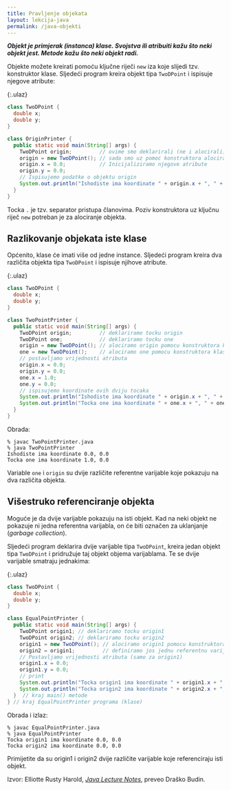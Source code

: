 ```yaml
---
title: Pravljenje objekata
layout: lekcija-java
permalink: /java-objekti
---
```


***Objekt je primjerak (instanca) klase. Svojstva ili atribuiti kažu što neki objekt jest. Metode kažu što neki objekt radi.***

Objekte možete kreirati pomoću ključne riječi `new` iza koje slijedi tzv. konstruktor klase. Sljedeći program kreira objekt tipa `TwoDPoint` i ispisuje njegove atribute:

{:.ulaz}
```java
class TwoDPoint {
  double x;
  double y;
}

class OriginPrinter {
  public static void main(String[] args) {
    TwoDPoint origin;         // ovime smo deklarirali (ne i alocirali) objekt origin
    origin = new TwoDPoint(); // sada smo uz pomoc konstruktora alocirali (kreirali objekt)
    origin.x = 0.0;           // Inicijaliziramo njegove atribute
    origin.y = 0.0;
    // Ispisujemo podatke o objektu origin
    System.out.println("Ishodiste ima koordinate " + origin.x + ", " + origin.y);
  }
}
```

Tocka `.` je tzv. separator pristupa članovima. Poziv konstruktora uz ključnu riječ `new` potreban je za alociranje objekta.

## Razlikovanje objekata iste klase

Općenito, klase će imati više od jedne instance. Sljedeći program kreira dva različita objekta tipa `TwoDPoint` i ispisuje njihove atribute.

{:.ulaz}
```java
class TwoDPoint {
  double x;
  double y;
}

class TwoPointPrinter {
  public static void main(String[] args) {
    TwoDPoint origin;         // deklariramo tocku origin
    TwoDPoint one;            // deklariramo tocku one
    origin = new TwoDPoint(); // alociramo origin pomocu konstruktora klase
    one = new TwoDPoint();    // alociramo one pomocu konstruktora klase
    // postavljamo vrijednosti atributa
    origin.x = 0.0;
    origin.y = 0.0;
    one.x = 1.0;
    one.y = 0.0;
    // ispisujemo koordinate ovih dviju tocaka
    System.out.println("Ishodiste ima koordinate " + origin.x + ", " + origin.y);
    System.out.println("Tocka one ima koordinate " + one.x + ", " + one.y);
  }
}
```

Obrada:
```
% javac TwoPointPrinter.java
% java TwoPointPrinter
Ishodiste ima koordinate 0.0, 0.0
Tocka one ima koordinate 1.0, 0.0
```

Variable `one` i `origin` su dvije različite referentne varijable koje pokazuju na dva različita objekta.

## Višestruko referenciranje objekta

Moguće je da dvije varijable pokazuju na isti objekt. Kad na neki objekt ne pokazuje ni jedna referentna varijabla, on će biti označen za uklanjanje (*garbage collection*).

Sljedeći program deklarira dvije varijable tipa `TwoDPoint`, kreira jedan objekt tipa `TwoDPoint` i pridružuje taj objekt objema varijablama. Te se dvije varijable smatraju jednakima:

{:.ulaz}
```java
class TwoDPoint {
  double x;
  double y;
}

class EqualPointPrinter {
  public static void main(String[] args) {
    TwoDPoint origin1; // deklariramo tocku origin1
    TwoDPoint origin2; // deklariramo tocku origin2
    origin1 = new TwoDPoint(); // alociramo origin1 pomocu konstruktora klase
    origin2 = origin1;         // definiramo jos jednu referentnu varijablu za origin1
    // Postavljamo vrijednosti atributa (samo za origin1)
    origin1.x = 0.0;
    origin1.y = 0.0;
    // print
    System.out.println("Tocka origin1 ima koordinate " + origin1.x + ", " + origin1.y);
    System.out.println("Tocka origin2 ima koordinate " + origin2.x + ", " + origin2.y);
  }  // kraj main() metode
} // kraj EqualPointPrinter programa (klase)
```

Obrada i izlaz:
```
% javac EqualPointPrinter.java
% java EqualPointPrinter
Tocka origin1 ima koordinate 0.0, 0.0
Tocka origin2 ima koordinate 0.0, 0.0
```

Primijetite da su origin1 i origin2 dvije različite varijable koje referenciraju isti objekt.


Izvor: Elliotte Rusty Harold, *[Java Lecture Notes](//www.cafeaulait.org/course/index.html)*, preveo Draško Budin.
